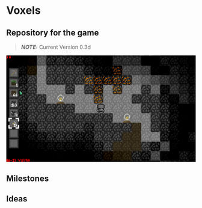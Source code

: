 # Voxels
## Repository for the game
> **_NOTE:_** Current Version 0.3d

![Example Image](/Capture.PNG)

## Milestones


## Ideas
